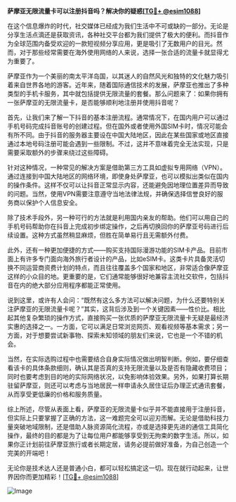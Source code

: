 **萨摩亚无限流量卡可以注册抖音吗？解决你的疑惑[[TG💪+ @esim1088](https://t.me/s/esim1088)]**

在这个信息爆炸的时代，社交媒体已经成为我们生活中不可或缺的一部分。无论是分享生活点滴还是获取资讯，各种社交平台都为我们提供了极大的便利。而抖音作为全球范围内备受欢迎的一款短视频分享应用，更是吸引了无数用户的目光。然而，对于那些经常需要在海外使用网络的人来说，选择一张合适的流量卡就显得尤为重要了。

萨摩亚作为一个美丽的南太平洋岛国，以其迷人的自然风光和独特的文化魅力吸引着来自世界各地的游客。近年来，随着国际通信技术的发展，萨摩亚也推出了多种类型的手机卡服务，其中就包括提供无限流量的套餐。那么问题来了：如果你拥有一张萨摩亚的无限流量卡，是否能够顺利地注册并使用抖音呢？

首先，让我们来了解一下抖音的基本注册流程。通常情况下，在国内用户可以通过手机号码完成抖音账号的创建过程。但在国外或者使用外国SIM卡时，情况可能会有所不同。由于抖音的服务器主要设在中国大陆地区，因此在某些国家或地区直接通过本地号码注册可能会遇到一些限制。不过，这并不意味着完全无法实现，只是需要采取额外的步骤来绕过这些障碍。

针对这种情况，一种常见的解决方案是借助第三方工具如虚拟专用网络（VPN）。通过连接到中国大陆地区的网络环境，即使身处萨摩亚，也可以模拟出类似在国内的操作条件。这样不仅可以让抖音正常显示内容，还能避免因地理位置差异而导致的问题。当然，使用VPN需要注意遵守当地法律法规，并确保选择信誉良好的服务商以保护个人信息安全。

除了技术手段外，另一种可行的方法就是利用国内亲友的帮助。他们可以用自己的手机号码帮助你在抖音上完成初步绑定操作，之后再切换回你的萨摩亚号码进行后续设置。这种方式虽然稍显麻烦，但胜在简单易行且无需额外付费。

此外，还有一种更加便捷的方式——购买支持国际漫游功能的SIM卡产品。目前市面上有许多专门面向海外旅行者设计的产品，比如eSIM卡。这类卡片具备灵活切换不同运营商资费计划的特点，而且往往覆盖多个国家和地区，非常适合像萨摩亚这样的小众目的地。更重要的是，它们通常能够很好地兼容主流社交软件，包括抖音在内的绝大部分应用程序都能正常使用。

说到这里，或许有人会问：“既然有这么多方法可以解决问题，为什么还要特别关注萨摩亚的无限流量卡呢？”其实，这背后涉及到一个关键因素——性价比。相比起其他复杂繁琐的操作方式，直接购买一张优质的萨摩亚无限流量卡无疑是最经济实惠的选择之一。一方面，它可以满足日常浏览网页、观看视频等基本需求；另一方面，对于想要尝试新事物、探索未知领域的朋友们来说，它也是一个不错的机会。

当然，在实际选购过程中也需要结合自身实际情况做出明智判断。例如，要仔细查看该卡的具体条款细则，确认其是否真的支持无限流量以及是否有隐藏收费项目；同时也要考虑到目的地的实际网络状况，以免影响体验效果。另外，如果打算长期驻留萨摩亚，则还可以考虑与当地居民一样申请永久居住证后办理正式通讯套餐，从而享受更低廉的价格和服务质量。

综上所述，尽管从表面上看，萨摩亚的无限流量卡似乎并不能直接用于注册抖音，但实际上只要掌握了正确的方法，这一难题完全可以迎刃而解。无论是借助科技力量突破地域限制，还是借助人脉资源简化流程，亦或是选择更先进的通信工具简化操作，最终的目的都是为了让每位用户都能够享受到无拘束的数字生活。所以，如果你正计划前往萨摩亚旅行或者长期定居，请务必提前做好准备，为自己创造一个完美的开端吧！

无论你是技术达人还是普通小白，都可以轻松搞定这一切。现在就行动起来，让世界因你而更加精彩！[[TG💪+ @esim1088](https://t.me/s/esim1088)] 

![Image](https://i.postimg.cc/4NQfJmqS/Snipaste-2025-05-13-00-14-12.png)